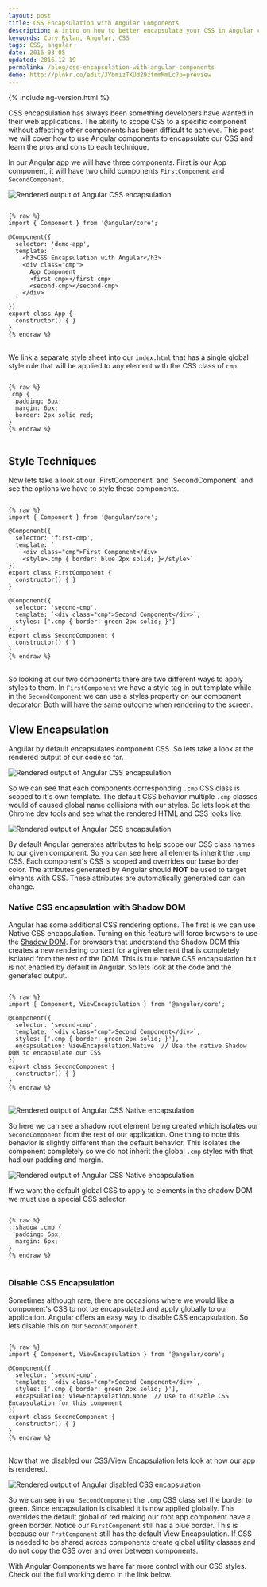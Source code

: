 ```yaml
---
layout: post
title: CSS Encapsulation with Angular Components
description: A intro on how to better encapsulate your CSS in Angular components. Also learn the different encapsulation techniques and CSS best practices.
keywords: Cory Rylan, Angular, CSS
tags: CSS, angular
date: 2016-03-05
updated: 2016-12-19
permalink: /blog/css-encapsulation-with-angular-components
demo: http://plnkr.co/edit/JYbmizTKUd29zfmmMmLc?p=preview
---
```


{% include ng-version.html %}

CSS encapsulation has always been something developers have wanted in their web applications. The ability to scope CSS to a specific component without affecting other components 
has been difficult to achieve. This post we will cover how to use Angular components to encapsulate our CSS and learn the pros and cons to each technique.

In our Angular app we will have three components. First is our App component, it will have two child components `FirstComponent` and `SecondComponent`.

<img src="/assets/images/posts/2016-03-06-css-encapsulation-with-angular-components/rendered-output.png" 
    alt="Rendered output of Angular CSS encapsulation" 
    bp-layout="float-center full-width 6--max" />

<pre class="language-javascript">
<code>
{% raw %}
import { Component } from '@angular/core';

@Component({
  selector: 'demo-app',
  template: `
    &lt;h3&gt;CSS Encapsulation with Angular&lt;/h3&gt;
    &lt;div class=&quot;cmp&quot;&gt;
      App Component
      &lt;first-cmp&gt;&lt;/first-cmp&gt;
      &lt;second-cmp&gt;&lt;/second-cmp&gt;
    &lt;/div&gt;
  `
})
export class App {
  constructor() { }
}
{% endraw %}
</code>
</pre>

We link a separate style sheet into our `index.html` that has a  single global style rule that will be applied to any element with the CSS class of `cmp`.

<pre class="language-css">
<code>
{% raw %}
.cmp {
  padding: 6px;
  margin: 6px;
  border: 2px solid red;
}
{% endraw %}
</code>
</pre>


<h2>Style Techniques</h2>
Now lets take a look at our `FirstComponent` and `SecondComponent` and see the options we have to style these components.

<pre class="language-javascript">
<code>
{% raw %}
import { Component } from '@angular/core';

@Component({
  selector: 'first-cmp',
  template: `
    &lt;div class=&quot;cmp&quot;&gt;First Component&lt;/div&gt;
    &lt;style&gt;.cmp { border: blue 2px solid; }&lt;/style&gt;`
})
export class FirstComponent {
  constructor() { }
}

@Component({
  selector: 'second-cmp',
  template: `&lt;div class=&quot;cmp&quot;&gt;Second Component&lt;/div&gt;`,
  styles: ['.cmp { border: green 2px solid; }']
})
export class SecondComponent {
  constructor() { }
}
{% endraw %}
</code>
</pre>

So looking at our two components there are two different ways to apply styles to them. In `FirstComponent` we have a style tag in out template while in the `SecondComponent` we
can use a styles property on our component decorator. Both will have the same outcome when rendering to the screen. 

<h2>View Encapsulation</h2>
Angular by default encapsulates component CSS. So lets take a look at the rendered output of our code so far.

<img src="/assets/images/posts/2016-03-06-css-encapsulation-with-angular-components/rendered-output.png" 
    alt="Rendered output of Angular CSS encapsulation" 
    bp-layout="float-center full-width 6--max" />
    
So we can see that each components corresponding `.cmp` CSS class is scoped to it's own template. The default CSS behavior multiple `.cmp` classes would of caused global name collisions
with our styles. So lets look at the Chrome dev tools and see what the rendered HTML and CSS looks like.

<img src="/assets/images/posts/2016-03-06-css-encapsulation-with-angular-components/rendered-html.png" 
    alt="Rendered output of Angular CSS encapsulation" 
    bp-layout="float-center full-width 8--max" />
    
By default Angular generates attributes to help scope our CSS class names to our given component. So you can see here all elements inherit the `.cmp` CSS. Each 
component's CSS is scoped and overrides our base border color. The attributes generated by Angular should **NOT** be used to target elments with CSS. These attributes
are automatically generated can can change.


<h3>Native CSS encapsulation with Shadow DOM</h3>
Angular has some additional CSS rendering options. The first is we can use Native CSS encapsulation. Turning on this feature will force browsers to use 
the <a href="https://developer.mozilla.org/en-US/docs/Web/Web_Components/Shadow_DOM" target="_blank">Shadow DOM</a>. For browsers that understand the Shadow DOM this creates a new rendering context for a given element that is completely isolated from the rest of the DOM.
This is true native CSS encapsulation but is not enabled by default in Angular. So lets look at the code and the generated output.

<pre class="language-javascript">
<code>
{% raw %}
import { Component, ViewEncapsulation } from '@angular/core';

@Component({
  selector: 'second-cmp',
  template: `&lt;div class=&quot;cmp&quot;&gt;Second Component&lt;/div&gt;`,
  styles: ['.cmp { border: green 2px solid; }'],
  encapsulation: ViewEncapsulation.Native  // Use the native Shadow DOM to encapsulate our CSS
})
export class SecondComponent {
  constructor() { }
}
{% endraw %}
</code>
</pre>

<img src="/assets/images/posts/2016-03-06-css-encapsulation-with-angular-components/native-output-html.png" 
    alt="Rendered output of Angular CSS Native encapsulation" 
    bp-layout="float-center full-width 8--max" />

 So here we can see a shadow root element being created which isolates our `SecondComponent` from the rest of our application.
 One thing to note this behavior is slightly different than the default behavior. This isolates the component completely 
 so we do not inherit the global `.cmp` styles with that had our padding and margin.
 

<img src="/assets/images/posts/2016-03-06-css-encapsulation-with-angular-components/native-output-view.png" 
    alt="Rendered output of Angular CSS Native encapsulation" 
    bp-layout="float-center full-width 6--max" />
    
If we want the default global CSS to apply to elements in the shadow DOM we must use a special CSS selector.

<pre class="language-css">
<code>
{% raw %}
::shadow .cmp {
  padding: 6px;
  margin: 6px;
}
{% endraw %}
</code>
</pre>  

<h3>Disable CSS Encapsulation</h3>

Sometimes although rare, there are occasions where we would like a component's CSS to not be encapsulated and apply globally to our application. 
Angular offers an easy way to disable CSS encapsulation. So lets disable this on our `SecondComponent`.

<pre class="language-javascript">
<code>
{% raw %}
import { Component, ViewEncapsulation } from '@angular/core';

@Component({
  selector: 'second-cmp',
  template: `&lt;div class=&quot;cmp&quot;&gt;Second Component&lt;/div&gt;`,
  styles: ['.cmp { border: green 2px solid; }'],
  encapsulation: ViewEncapsulation.None  // Use to disable CSS Encapsulation for this component
})
export class SecondComponent {
  constructor() { }
}
{% endraw %}
</code>
</pre>

Now that we disabled our CSS/View Encapsulation lets look at how our app is rendered. 

<img src="/assets/images/posts/2016-03-06-css-encapsulation-with-angular-components/disabled-encapsulation-view.png" 
    alt="Rendered output of Angular disabled CSS encapsulation" 
    bp-layout="float-center full-width 6--max" />
    
So we can see in our `SecondComponent` the `.cmp` CSS class set the border to green. Since encapsulation is disabled it is now applied globally.
This overrides the default global of red making our root app component have a green border. Notice our `FirstComponent` still has a blue border. This
is because our `FrstComponent` still has the default View Encapsulation. If CSS is needed to be shared across 
components create global utility classes and do not copy the CSS over and over between components. 

With Angular Components we have far more control with our CSS styles. Check out the full working demo in the link below.